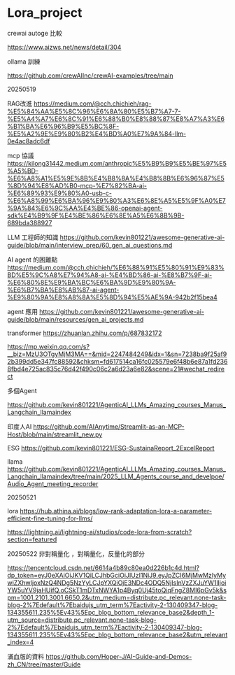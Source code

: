 # Lora_project


crewai autoge 比較

https://www.aizws.net/news/detail/304


ollama 訓練

https://github.com/crewAIInc/crewAI-examples/tree/main


20250519

RAG改進
https://medium.com/@cch.chichieh/rag-%E5%84%AA%E5%8C%96%E6%8A%80%E5%B7%A7-7-%E5%A4%A7%E6%8C%91%E6%88%B0%E8%88%87%E8%A7%A3%E6%B1%BA%E6%96%B9%E5%BC%8F-%E5%A2%9E%E9%80%B2%E4%BD%A0%E7%9A%84-llm-0e4ac8adc6df


mcp 協議
https://kilong31442.medium.com/anthropic%E5%B9%B9%E5%BE%97%E5%A5%BD-%E6%A8%A1%E5%9E%8B%E4%B8%8A%E4%B8%8B%E6%96%87%E5%8D%94%E8%AD%B0-mcp-%E7%82%BA-ai-%E6%89%93%E9%80%A0-usb-c-%E6%A8%99%E6%BA%96%E9%80%A3%E6%8E%A5%E5%9F%A0%E7%9A%84%E6%9C%AA%E4%BE%86-openai-agent-sdk%E4%B9%9F%E4%BE%86%E6%8E%A5%E6%8B%9B-689bda388927


LLM 工程師的知識
https://github.com/kevin801221/awesome-generative-ai-guide/blob/main/interview_prep/60_gen_ai_questions.md


AI agent 的困難點
https://medium.com/@cch.chichieh/%E6%88%91%E5%80%91%E9%83%BD%E5%9C%A8%E7%94%A8-ai-%E4%BD%86-ai-%E8%B7%9F-ai-%E6%80%8E%E9%BA%BC%E6%BA%9D%E9%80%9A-%E6%B7%BA%E8%AB%87-ai-agent-%E9%80%9A%E8%A8%8A%E5%8D%94%E5%AE%9A-942b2f15bea4



agent 應用
https://github.com/kevin801221/awesome-generative-ai-guide/blob/main/resources/gen_ai_projects.md


transformer
https://zhuanlan.zhihu.com/p/687832172


https://mp.weixin.qq.com/s?__biz=MzU3OTgyMjM3MA==&mid=2247484249&idx=1&sn=7238ba9f25af92b399dd5e347fc88592&chksm=fd617514ca16fc025579e6f48b6e87a1fd2368fbd4e725ac835c76d42f490c06c2a6d23a6e82&scene=21#wechat_redirect


多個Agent

https://github.com/kevin801221/AgenticAI_LLMs_Amazing_courses_Manus_Langchain_llamaindex


印度人AI
https://github.com/AIAnytime/Streamlit-as-an-MCP-Host/blob/main/streamlit_new.py


ESG
https://github.com/kevin801221/ESG-SustainaReport_2ExcelReport


llama
https://github.com/kevin801221/AgenticAI_LLMs_Amazing_courses_Manus_Langchain_llamaindex/tree/main/2025_LLM_Agents_course_and_develpoe/Audio_Agent_meeting_recorder


20250521

lora
https://hub.athina.ai/blogs/low-rank-adaptation-lora-a-parameter-efficient-fine-tuning-for-llms/


https://lightning.ai/lightning-ai/studios/code-lora-from-scratch?section=featured

20250522
非對稱量化 ，對稱量化，反量化的部分

https://tencentcloud.csdn.net/6614a4b89c80ea0d226b1c4d.html?dp_token=eyJ0eXAiOiJKV1QiLCJhbGciOiJIUzI1NiJ9.eyJpZCI6MjMwMzIyMywiZXhwIjoxNzQ4NDg5NzYyLCJpYXQiOjE3NDc4ODQ5NjIsInVzZXJuYW1lIjoiYW5uYV9jaHUifQ.oCSkT1mDTxNWYA1p4Byq0Uj45toQiqFngZ8MI6pGv5k&spm=1001.2101.3001.6650.2&utm_medium=distribute.pc_relevant.none-task-blog-2%7Edefault%7Ebaidujs_utm_term%7Eactivity-2-130409347-blog-134355611.235%5Ev43%5Epc_blog_bottom_relevance_base2&depth_1-utm_source=distribute.pc_relevant.none-task-blog-2%7Edefault%7Ebaidujs_utm_term%7Eactivity-2-130409347-blog-134355611.235%5Ev43%5Epc_blog_bottom_relevance_base2&utm_relevant_index=4

滿血版的資料
https://github.com/Hoper-J/AI-Guide-and-Demos-zh_CN/tree/master/Guide